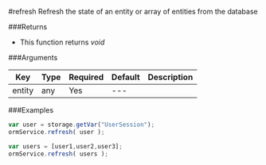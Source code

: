 #refresh
Refresh the state of an entity or array of entities from the database

###Returns

* This function returns *void*


###Arguments

| Key | Type | Required | Default | Description |
| --- | --- | --- | --- | --- |
| entity | any | Yes | --- |  |

###Examples

```javascript
var user = storage.getVar("UserSession");
ormService.refresh( user );

var users = [user1,user2,user3];
ormService.refresh( users );
```